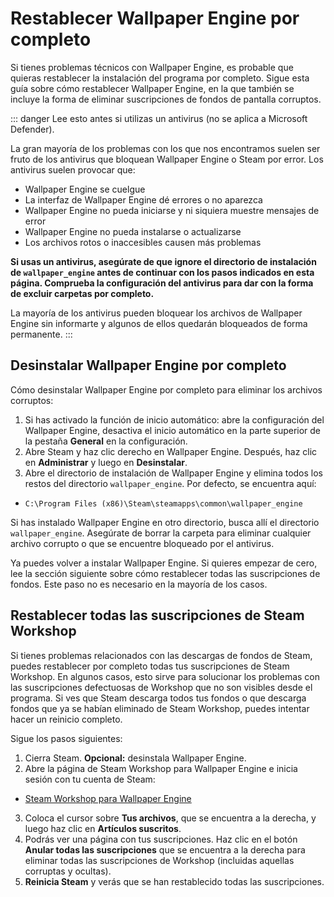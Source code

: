 # Restablecer Wallpaper Engine por completo

Si tienes problemas técnicos con Wallpaper Engine, es probable que quieras restablecer la instalación del programa por completo. Sigue esta guía sobre cómo restablecer Wallpaper Engine, en la que también se incluye la forma de eliminar suscripciones de fondos de pantalla corruptos.

::: danger
Lee esto antes si utilizas un antivirus (no se aplica a Microsoft Defender).

La gran mayoría de los problemas con los que nos encontramos suelen ser fruto de los antivirus que bloquean Wallpaper Engine o Steam por error. Los antivirus suelen provocar que:

* Wallpaper Engine se cuelgue
* La interfaz de Wallpaper Engine dé errores o no aparezca
* Wallpaper Engine no pueda iniciarse y ni siquiera muestre mensajes de error
* Wallpaper Engine no pueda instalarse o actualizarse
* Los archivos rotos o inaccesibles causen más problemas

**Si usas un antivirus, asegúrate de que ignore el directorio de instalación de `wallpaper_engine` antes de continuar con los pasos indicados en esta página. Comprueba la configuración del antivirus para dar con la forma de excluir carpetas por completo.**

La mayoría de los antivirus pueden bloquear los archivos de Wallpaper Engine sin informarte y algunos de ellos quedarán bloqueados de forma permanente.
:::

## Desinstalar Wallpaper Engine por completo

Cómo desinstalar Wallpaper Engine por completo para eliminar los archivos corruptos:

1. Si has activado la función de inicio automático: abre la configuración del Wallpaper Engine, desactiva el inicio automático en la parte superior de la pestaña **General** en la configuración.
2. Abre Steam y haz clic derecho en Wallpaper Engine. Después, haz clic en **Administrar** y luego en **Desinstalar**.
3. Abre el directorio de instalación de Wallpaper Engine y elimina todos los restos del directorio `wallpaper_engine`. Por defecto, se encuentra aquí:

* `C:\Program Files (x86)\Steam\steamapps\common\wallpaper_engine`

Si has instalado Wallpaper Engine en otro directorio, busca allí el directorio `wallpaper_engine`. Asegúrate de borrar la carpeta para eliminar cualquier archivo corrupto o que se encuentre bloqueado por el antivirus.

Ya puedes volver a instalar Wallpaper Engine. Si quieres empezar de cero, lee la sección siguiente sobre cómo restablecer todas las suscripciones de fondos. Este paso no es necesario en la mayoría de los casos.

## Restablecer todas las suscripciones de Steam Workshop

Si tienes problemas relacionados con las descargas de fondos de Steam, puedes restablecer por completo todas tus suscripciones de Steam Workshop. En algunos casos, esto sirve para solucionar los problemas con las suscripciones defectuosas de Workshop que no son visibles desde el programa. Si ves que Steam descarga todos tus fondos o que descarga fondos que ya se habían eliminado de Steam Workshop, puedes intentar hacer un reinicio completo.

Sigue los pasos siguientes:

1. Cierra Steam. **Opcional:** desinstala Wallpaper Engine.
2. Abre la página de Steam Workshop para Wallpaper Engine e inicia sesión con tu cuenta de Steam:

* [Steam Workshop para Wallpaper Engine](https://steamcommunity.com/app/431960/workshop/)

3. Coloca el cursor sobre **Tus archivos**, que se encuentra a la derecha, y luego haz clic en **Artículos suscritos**.
4. Podrás ver una página con tus suscripciones. Haz clic en el botón **Anular todas las suscripciones** que se encuentra a la derecha para eliminar todas las suscripciones de Workshop (incluidas aquellas corruptas y ocultas).
5. **Reinicia Steam** y verás que se han restablecido todas las suscripciones.
